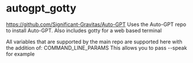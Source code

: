 # autogpt_gotty
https://github.com/Significant-Gravitas/Auto-GPT
Uses the Auto-GPT repo to install Auto-GPT. Also includes gotty for a web based terminal

All variables that are supported by the main repo are supported here with the addition of: COMMAND_LINE_PARAMS
This allows you to pass --speak for example

